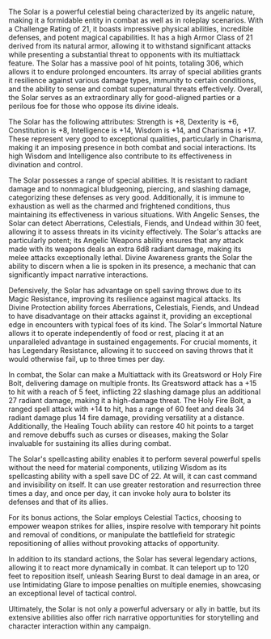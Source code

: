 The Solar is a powerful celestial being characterized by its angelic nature, making it a formidable entity in combat as well as in roleplay scenarios. With a Challenge Rating of 21, it boasts impressive physical abilities, incredible defenses, and potent magical capabilities. It has a high Armor Class of 21 derived from its natural armor, allowing it to withstand significant attacks while presenting a substantial threat to opponents with its multiattack feature. The Solar has a massive pool of hit points, totaling 306, which allows it to endure prolonged encounters. Its array of special abilities grants it resilience against various damage types, immunity to certain conditions, and the ability to sense and combat supernatural threats effectively. Overall, the Solar serves as an extraordinary ally for good-aligned parties or a perilous foe for those who oppose its divine ideals.

The Solar has the following attributes: Strength is +8, Dexterity is +6, Constitution is +8, Intelligence is +14, Wisdom is +14, and Charisma is +17. These represent very good to exceptional qualities, particularly in Charisma, making it an imposing presence in both combat and social interactions. Its high Wisdom and Intelligence also contribute to its effectiveness in divination and control.

The Solar possesses a range of special abilities. It is resistant to radiant damage and to nonmagical bludgeoning, piercing, and slashing damage, categorizing these defenses as very good. Additionally, it is immune to exhaustion as well as the charmed and frightened conditions, thus maintaining its effectiveness in various situations. With Angelic Senses, the Solar can detect Aberrations, Celestials, Fiends, and Undead within 30 feet, allowing it to assess threats in its vicinity effectively. The Solar's attacks are particularly potent; its Angelic Weapons ability ensures that any attack made with its weapons deals an extra 6d8 radiant damage, making its melee attacks exceptionally lethal. Divine Awareness grants the Solar the ability to discern when a lie is spoken in its presence, a mechanic that can significantly impact narrative interactions. 

Defensively, the Solar has advantage on spell saving throws due to its Magic Resistance, improving its resilience against magical attacks. Its Divine Protection ability forces Aberrations, Celestials, Fiends, and Undead to have disadvantage on their attacks against it, providing an exceptional edge in encounters with typical foes of its kind. The Solar's Immortal Nature allows it to operate independently of food or rest, placing it at an unparalleled advantage in sustained engagements. For crucial moments, it has Legendary Resistance, allowing it to succeed on saving throws that it would otherwise fail, up to three times per day.

In combat, the Solar can make a Multiattack with its Greatsword or Holy Fire Bolt, delivering damage on multiple fronts. Its Greatsword attack has a +15 to hit with a reach of 5 feet, inflicting 22 slashing damage plus an additional 27 radiant damage, making it a high-damage threat. The Holy Fire Bolt, a ranged spell attack with +14 to hit, has a range of 60 feet and deals 34 radiant damage plus 14 fire damage, providing versatility at a distance. Additionally, the Healing Touch ability can restore 40 hit points to a target and remove debuffs such as curses or diseases, making the Solar invaluable for sustaining its allies during combat.

The Solar's spellcasting ability enables it to perform several powerful spells without the need for material components, utilizing Wisdom as its spellcasting ability with a spell save DC of 22. At will, it can cast command and invisibility on itself. It can use greater restoration and resurrection three times a day, and once per day, it can invoke holy aura to bolster its defenses and that of its allies.

For its bonus actions, the Solar employs Celestial Tactics, choosing to empower weapon strikes for allies, inspire resolve with temporary hit points and removal of conditions, or manipulate the battlefield for strategic repositioning of allies without provoking attacks of opportunity.

In addition to its standard actions, the Solar has several legendary actions, allowing it to react more dynamically in combat. It can teleport up to 120 feet to reposition itself, unleash Searing Burst to deal damage in an area, or use Intimidating Glare to impose penalties on multiple enemies, showcasing an exceptional level of tactical control.

Ultimately, the Solar is not only a powerful adversary or ally in battle, but its extensive abilities also offer rich narrative opportunities for storytelling and character interaction within any campaign.